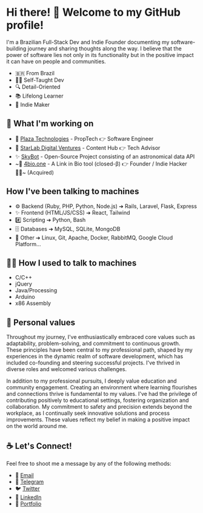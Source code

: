 # Hi there! 🖖 Welcome to my GitHub profile!

I'm a Brazilian Full-Stack Dev and Indie Founder documenting my software-building journey and sharing thoughts along the way. I believe that the power of software lies not only in its functionality but in the positive impact it can have on people and communities.

- 🇧🇷 From Brazil
- 👨‍💻 Self-Taught Dev
- 🔍 Detail-Oriented
- 📚 Lifelong Learner
- 🚀 Indie Maker

## 🌱 What I'm working on

- 🏢 [Plaza Technologies](https://useplaza.com.br) - PropTech 👉 Software Engineer
- 🌌 [StarLab Digital Ventures](https://starlabtech.com.br) - Content Hub 👉 Tech Advisor
- ✨ [SkyBot](https://github.com/willgcr/sky-bot) - Open-Source Project consisting of an astronomical data API
- ~🔗 [4bio.one](https://4bio.one) - A Link in Bio tool (closed-β) 👉 Founder / Indie Hacker 🕵️‍♂️~ (Acquired)

## How I've been talking to machines

- ⚙️ Backend (Ruby, PHP, Python, Node.js) ➔ Rails, Laravel, Flask, Express
- ✨ Frontend (HTML/JS/CSS) ➔ React, Tailwind
- #️⃣ Scripting ➔ Python, Bash
- 🗄️ Databases ➔ MySQL, SQLite, MongoDB
- 🧰 Other ➔ Linux, Git, Apache, Docker, RabbitMQ, Google Cloud Platform...

## 👨‍💻 How I used to talk to machines

- C/C++
- jQuery
- Java/Processing
- Arduino
- x86 Assembly

## 🗿 Personal values

Throughout my journey, I've enthusiastically embraced core values such as adaptability, problem-solving, and commitment to continuous growth. These principles have been central to my professional path, shaped by my experiences in the dynamic realm of software development, which has included co-founding and steering successful projects. I've thrived in diverse roles and welcomed various challenges.

In addition to my professional pursuits, I deeply value education and community engagement. Creating an environment where learning flourishes and connections thrive is fundamental to my values. I've had the privilege of contributing positively to educational settings, fostering organization and collaboration. My commitment to safety and precision extends beyond the workplace, as I continually seek innovative solutions and process improvements. These values reflect my belief in making a positive impact on the world around me.

## ☕️ Let's Connect!

Feel free to shoot me a message by any of the following methods:

- 📨 [Email](mailto:hello@willgcr.me)
- 💬 [Telegram](https://t.me/willgcr)
- 🐦 [Twitter](https://twitter.com/willgcr)
- 👔 [LinkedIn](https://linkedin.com/in/willgcr)
- 💼 [Portfolio](https://willgcr.me)
